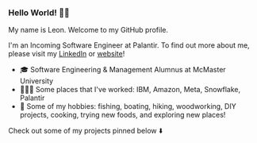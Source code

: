 ### Hello World! 👋🏻
My name is Leon. Welcome to my GitHub profile. 

I'm an Incoming Software Engineer at Palantir. To find out more about me, please visit my [LinkedIn](https://www.linkedin.com/in/leon-so/) or [website](https://leonso.ca)!

- 🎓 Software Engineering & Management Alumnus at McMaster University 
- 👨🏻‍💻 Some places that I've worked: IBM, Amazon, Meta, Snowflake, Palantir
- 🤠 Some of my hobbies: fishing, boating, hiking, woodworking, DIY projects, cooking, trying new foods, and exploring new places!

Check out some of my projects pinned below ⬇️

